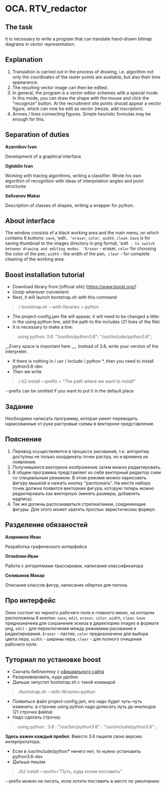 # ОСА. RTV_redactor

## The task
It is necessary to write a program that can translate
hand-drawn bitmap diagrams in vector representation.

## Explanation
1) Translation is carried out in the process of drawing, i.e. algorithm
not only the coordinates of the raster points are available, but also their time
appearance.
2) The resulting vector image can then be edited.
3) In general, the program is a vector editor
schemes with a special mode. In this mode, you can draw
the shape with the mouse and click the "recognize" button. At the recruitment site
points should appear a vector figure, which can now be
edit as vector (resize, add
inscription).
4) Arrows / lines connecting
figures. Simple heuristic formulas may be enough for this.

## Separation of duties

__Azarnikov Ivan__

Development of a graphical interface

__Ogloblin Ivan__

Working with tracing algorithms, writing a classifier. Wrote his own algorithm of recognition with ideas of interpolation angles and point structures 

__Selivanov Makar__

Description of classes of shapes, writing a wrapper for python.

## About interface

The window consists of a black working area and the main menu, on
which contains 6 buttons: `save`, ʻedit`, ʻeraser`,
`color`,` width`, `clean`. `Save` is for saving
thumbnail to the images directory in png format, ʻedit` - to switch
between drawing and editing modes. ʻEraser` - eraser, `color`
for choosing the color of the pen, `width` - the width of the pen,` clear` -
for complete cleaning of the working area.

## Boost installation tutorial

* Download library from [official site] (https://www.boost.org/)
* Unzip wherever convenient
* Next, it will launch bootstrap.sh with this command
>
> ./ bootstrap.sh --with-libraries = python
>
* The project-config.jam file will appear, it will need to be changed a little:
in the using python line, add the path to the includes (21 lines of the file)
* It is necessary to make a line:
>
> using python: 3.6: "/usr/bin/python3.6": "/usr/include/python3.6";
>
__Every space is important here __. Instead of 3.6, write your version of the interpreter.
* If there is nothing in / usr / include / python *, then you need to install python3.6-dev
* Then we write
> ./ b2 install —prefix = "The path where we want to install"
 
--prefix can be omitted if you want to put it in the default place

## Задание 
Необходимо написать программу, которая умеет переводить 
нарисованные от руки растровые схемы в векторное представление.

## Пояснение
1) Перевод осуществляется в процессе рисования, т.е. алгоритму
доступны не только координаты точек растра, но и времена их 
появления. 
2) Получившееся векторное изображение затем можно 
редактировать. 
3) В общем программа представляет из себя векторный редактор 
схем со специальным режимом. В этом режиме можно нарисовать 
фигуру мышкой и нажать кнопку “распознать”. На месте набора 
точек должна появится векторная фигура, которую теперь можно 
редактировать как векторную (менять размеры, добавлять 
надпись). 
4) Так же должны распознаваться стрелки/линии, соединяющие 
фигуры.  Для этого может хватить простых эвристических формул.

## Разделение обязаностей

__Азарников Иван__

Разработка графического интерфейса

__Оглоблин Иван__

Работа с алгоритмами трассировки, написание классификатора

__Селиванов Макар__

Описание классов фигур, написание обертки для питона.

## Про интерфейс

Окно состоит из черного рабочего поля и главного меню, на
котором расположены 6 кнопок: `save`, `edit`, `eraser`, 
`color`, `width`, `clean`. `Save` предназначена для сохранения 
эскиза в директорию images в формате png, `edit` - для переключения
между режимами рисования и редактирования. `Eraser` - ластик, `color` 
предназначени для выбора цвета пера, `width` - ширины пера, `clear` - 
для полного очищения рабочего поля.

## Туториал по установке boost

* Скачать библиотеку с [официального сайта](https://www.boost.org/)
* Разархивировать, куда удобно
* Дальше запустит bootstrap.sh с такой командой
>
>./bootstrap.sh --with-libraries=python
>
* Появиться файл project-config.jam, его надо будет чуть-чуть изменить:
в строчке using python надо дописать путь до инклюдов (21 строчка файла)
* Надо сделать строчку:    
>
>using python : 3.6 : "/usr/bin/python3.6" : "/usr/include/python3.6" ; 
>
__Здесь важен каждый пробел__. Вместо 3.6 пишите свою версию интерпретатора. 
* Если в /usr/include/python* ничего нет, то нужно установить python3.6-dev
* Дальше пишем
>./b2 install —prefix="Путь, куда хотим поставить"
 
--prefix можно не писать, если хотите поставить в место по умолчанию 
